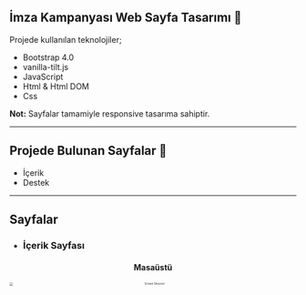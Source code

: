 ## İmza Kampanyası Web Sayfa Tasarımı 🎨

Projede kullanılan teknolojiler;
* Bootstrap 4.0
* vanilla-tilt.js
* JavaScript 
* Html & Html DOM
* Css


__Not:__ Sayfalar tamamiyle responsive tasarıma sahiptir.

------

## Projede Bulunan Sayfalar 🤔

* İçerik
* Destek

-----

## Sayfalar

* ### İçerik Sayfası
<h4 align="center" >Masaüstü</h4>
<p align="center"><img width="100%" src="/md pic/icerik.gif" alt="Screen Shoooot" style="zoom:33%;" /></p>
<h4 align="center" >Orta</h4>
<p align="center"><img width="70%" src="/md pic/icerik-medium.gif" alt="Screen Shoooot" style="zoom:33%;" /></p>
<h4 align="center" >Mobil</h4>
<p align="center"><img width="50%" src="/md pic/icerik-mobile.gif" alt="Screen Shoooot" style="zoom:33%;" /></p>


* ### Destek Sayfası
<p align="center"><img width="100%" src="/md pic/destek.gif" alt="Screen Shoooot" style="zoom:33%;" /></p>


--------

## Beğendiysen 🚀

Eğer daha fazla tasarım görmek istiyorsan, beni sosyal medyadan takip edebilirsin;

- [insta => bestami_sarikaya](https://www.instagram.com/bestami_sarikaya/) 
- [unsplash => bbestamis](https://unsplash.com/@bbestamis)
- [youtube => Beyazıt Bestami Sarıkaya](https://www.youtube.com/channel/UCMcDiDV611tOlDsCCzAlElg)
